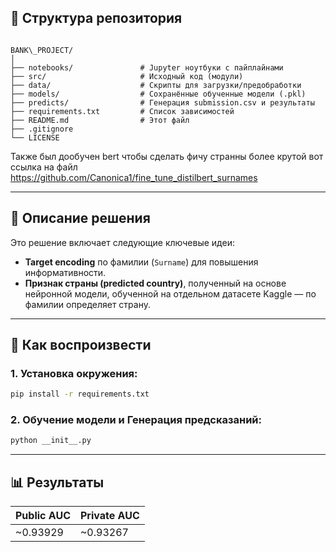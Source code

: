 
## 📁 Структура репозитория

```

BANK\_PROJECT/
│
├── notebooks/               # Jupyter ноутбуки с пайплайнами
├── src/                     # Исходный код (модули)
├── data/                    # Скрипты для загрузки/предобработки
├── models/                  # Сохранённые обученные модели (.pkl)
├── predicts/                # Генерация submission.csv и результаты
├── requirements.txt         # Список зависимостей
├── README.md                # Этот файл
├── .gitignore
└── LICENSE

````
Также был дообучен bert чтобы сделать фичу странны более крутой
вот ссылка на файл https://github.com/Canonica1/fine_tune_distilbert_surnames

---

## 🎯 Описание решения

Это решение включает следующие ключевые идеи:

- **Target encoding** по фамилии (`Surname`) для повышения информативности.
- **Признак страны (predicted country)**, полученный на основе нейронной модели, обученной на отдельном датасете Kaggle — по фамилии определяет страну.

---

## 🚀 Как воспроизвести

### 1. Установка окружения:

```bash
pip install -r requirements.txt
````
### 2. Обучение модели и Генерация предсказаний:

```bash
python __init__.py
```

---

## 📊 Результаты

| Public AUC | Private AUC  |
| -----------| ------------ |
| \~0.93929  | \~0.93267     |



